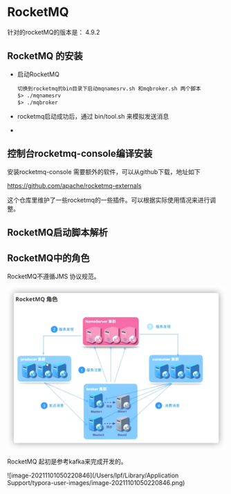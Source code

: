 # RocketMQ

针对的rocketMQ的版本是： 4.9.2 





## RocketMQ 的安装





* 启动RocketMQ

  ```shell
  切换到rocketmq的bin目录下启动mqnamesrv.sh 和mqbroker.sh 两个脚本
  $> ./mqnamesrv
  $> ./mqbroker
  ```

* rocketmq启动成功后，通过 bin/tool.sh 来模拟发送消息

* 



## 控制台rocketmq-console编译安装

安装rocketmq-console 需要额外的软件，可以从github下载，地址如下

https://github.com/apache/rocketmq-externals

这个仓库里维护了一些rocketmq的一些插件。可以根据实际使用情况来进行调整。 



 





## RocketMQ启动脚本解析









## RocketMQ中的角色

RocketMQ不遵循JMS 协议规范。 

![001_RocketMQ中的角色](./pic/001_RocketMQ中的角色.png)



RocketMQ 起初是参考kafka来完成开发的。 





![image-20211101050220846](/Users/lpf/Library/Application Support/typora-user-images/image-20211101050220846.png)



 